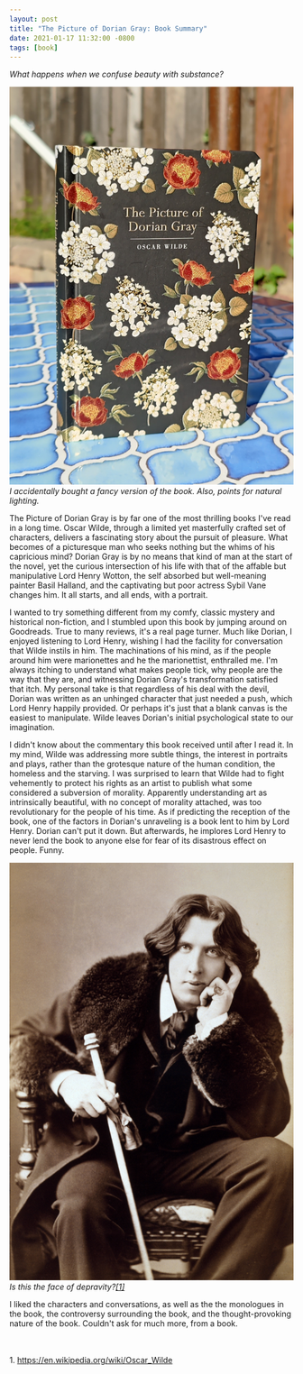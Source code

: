 ```yaml
---
layout: post
title: "The Picture of Dorian Gray: Book Summary"
date: 2021-01-17 11:32:00 -0800
tags: [book]
---
```

*What happens when we confuse beauty with substance?*

<img src="/assets/images/dorian_gray.jpg" />
<em>I accidentally bought a fancy version of the book. Also, points for natural lighting.</em>


The Picture of Dorian Gray is by far one of the most thrilling books I've read in a long time. Oscar Wilde, through a limited yet masterfully crafted set of characters, delivers a fascinating story about the pursuit of pleasure. What becomes of a picturesque man who seeks nothing but the whims of his capricious mind? Dorian Gray is by no means that kind of man at the start of the novel, yet the curious intersection of his life with that of the affable but manipulative Lord Henry Wotton, the self absorbed but well-meaning painter Basil Halland, and the captivating but poor actress Sybil Vane changes him. It all starts, and all ends, with a portrait.

I wanted to try something different from my comfy, classic mystery and historical non-fiction, and I stumbled upon this book by jumping around on Goodreads. True to many reviews, it's a real page turner. Much like Dorian, I enjoyed listening to Lord Henry, wishing I had the facility for conversation that Wilde instils in him. The machinations of his mind, as if the people around him were marionettes and he the marionettist, enthralled me. I'm always itching to understand what makes people tick, why people are the way that they are, and witnessing Dorian Gray's transformation satisfied that itch. My personal take is that regardless of his deal with the devil, Dorian was written as an unhinged character that just needed a push, which Lord Henry happily provided. Or perhaps it's just that a blank canvas is the easiest to manipulate. Wilde leaves Dorian's initial psychological state to our imagination.

I didn't know about the commentary this book received until after I read it. In my mind, Wilde was addressing more subtle things, the interest in portraits and plays, rather than the grotesque nature of the human condition, the homeless and the starving. I was surprised to learn that Wilde had to fight vehemently to protect his rights as an artist to publish what some considered a subversion of morality. Apparently understanding art as intrinsically beautiful, with no concept of morality attached, was too revolutionary for the people of his time. As if predicting the reception of the book, one of the factors in Dorian's unraveling is a book lent to him by Lord Henry. Dorian can't put it down. But afterwards, he implores Lord Henry to never lend the book to anyone else for fear of its disastrous effect on people. Funny.

<img src="/assets/images/wilde.jpg" />
<em>Is this the face of depravity?<a href="#citation1">[1]</a></em>

I liked the characters and conversations, as well as the the monologues in the book, the controversy surrounding the book, and the thought-provoking nature of the book. Couldn't ask for much more, from a book.

<br/>
<br/>
<a name="citation1"></a>1. <a href="https://en.wikipedia.org/wiki/Oscar_Wilde">https://en.wikipedia.org/wiki/Oscar_Wilde</a>
        



